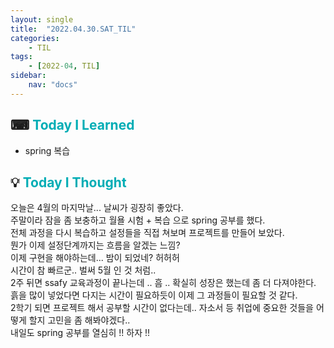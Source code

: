 ```yaml
---
layout: single
title:  "2022.04.30.SAT_TIL"
categories: 
    - TIL
tags: 
    - [2022-04, TIL]
sidebar:
    nav: "docs"
---
```



## ⌨ <a style="color:#00adb5">Today I Learned</a>
- spring 복습

## 💡 <a style="color:#00adb5">Today I Thought</a>
오늘은 4월의 마지막날... 날씨가 굉장히 좋았다.<br>
주말이라 잠을 좀 보충하고 월욜 시험 + 복습 으로 spring 공부를 했다.<br>
전체 과정을 다시 복습하고 설정들을 직접 쳐보며 프로젝트를 만들어 보았다.<br>
뭔가 이제 설정단계까지는 흐름을 알겠는 느낌?<br>
이제 구현을 해야하는데... 밤이 되었네? 허허허<br>
시간이 참 빠르군.. 벌써 5월 인 것 처럼..<br>
2주 뒤면 ssafy 교육과정이 끝나는데 .. 흠 .. 확실히 성장은 했는데 좀 더 다져야한다.<br>
흙을 많이 넣었다면 다지는 시간이 필요하듯이 이제 그 과정들이 필요할 것 같다.<br>
2학기 되면 프로젝트 해서 공부할 시간이 없다는데.. 자소서 등 취업에 중요한 것들을 어떻게 할지 고민을 좀 해봐야겠다..<br>
내일도 spring 공부를 열심히 !! 하자 !!